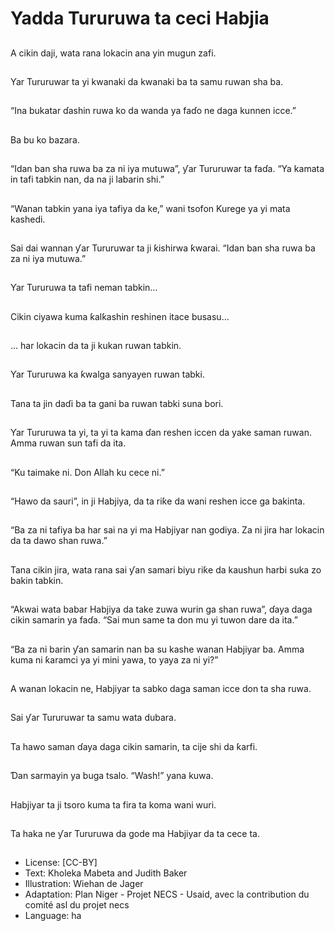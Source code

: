 # Yadda Tururuwa ta ceci Habjia

##
A cikin daji, wata rana
lokacin ana yin mugun
zafi.

##
Ƴar Tururuwar ta yi
kwanaki da kwanaki ba
ta samu ruwan sha ba.

##
“Ina bukatar ɗashin
ruwa ko da wanda ya
faɗo ne daga kunnen
icce.”

##
Ba bu ko bazara.

##
“Idan ban sha ruwa ba
za ni iya mutuwa”, ƴar
Tururuwar ta faɗa.
“Ya kamata in tafi
tabkin nan, da na ji
labarin shi.”

##
“Wanan tabkin yana iya
tafiya da ke,” wani
tsofon Kurege ya yi
mata kashedi.

##
Sai dai wannan ƴar
Tururuwar ta ji ƙishirwa
ƙwarai. “Idan ban sha
ruwa ba za ni iya
mutuwa.”

##
Ƴar Tururuwa ta tafi
neman tabkin…

##
Cikin ciyawa kuma
ƙalƙashin reshinen itace
busasu…

##
… har lokacin da ta ji
kukan ruwan tabkin.

##
Ƴar Tururuwa ka ƙwalga
sanyayen ruwan tabki.

##
Tana ta jin daɗi ba ta
gani ba ruwan tabki
suna bori.

##
Ƴar Tururuwa ta yi, ta yi
ta kama ɗan reshen
iccen da yake saman
ruwan. Amma ruwan
sun tafi da ita.

##
“Ku taimake ni. Don
Allah ku cece ni.”

##
“Hawo da sauri”, in ji
Habjiya, da ta riƙe da
wani reshen icce ga
bakinta.

##

##
“Ba za ni tafiya ba har
sai na yi ma Habjiyar
nan godiya. Za ni jira
har lokacin da ta dawo
shan ruwa.”

##
Tana cikin jira, wata
rana sai ƴan samari
biyu riƙe da kaushun
harbi suka zo bakin
tabkin.

##
“Akwai wata babar
Habjiya da take zuwa
wurin ga shan ruwa”,
ɗaya daga cikin
samarin ya faɗa. “Sai
mun same ta don mu yi
tuwon dare da ita.”

##

##
“Ba za ni barin ƴan
samarin nan ba su
kashe wanan Habjiyar
ba. Amma kuma ni
ƙaramci ya yi mini
yawa, to yaya za ni yi?”

##
A wanan lokacin ne,
Habjiyar ta sabko daga
saman icce don ta sha
ruwa.

##

##
Sai ƴar Tururuwar ta
samu wata dubara.

##
Ta hawo saman ɗaya
daga cikin samarin, ta
cije shi da ƙarfi.

##
Ɗan sarmayin ya buga
tsalo. “Wash!” yana
kuwa.

##
Habjiyar ta ji tsoro
kuma ta fira ta koma
wani wuri.

##
Ta haka ne ƴar
Tururuwa da gode ma
Habjiyar da ta cece ta.

##
* License: [CC-BY]
* Text: Kholeka Mabeta and Judith Baker
* Illustration: Wiehan de Jager
* Adaptation: Plan Niger - Projet NECS - Usaid, avec la contribution du comité asl du projet necs
* Language: ha
